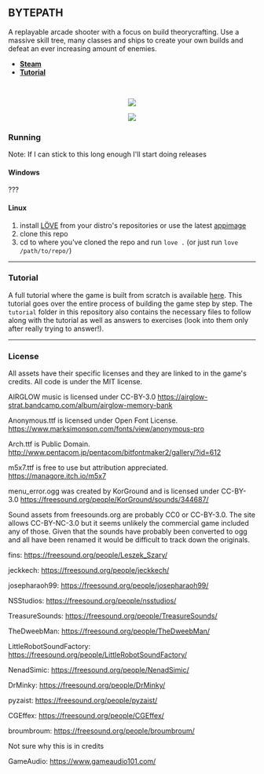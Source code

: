 ## BYTEPATH

A replayable arcade shooter with a focus on build theorycrafting. Use a massive skill tree, many classes and ships to create your own builds and defeat an ever increasing amount of enemies. 

* **[Steam](https://store.steampowered.com/app/760330/BYTEPATH/)**
* **[Tutorial](https://github.com/a327ex/blog/issues/30)**

<br>

<p align="center">
<img src="https://user-images.githubusercontent.com/409773/41509911-caf3c20a-7231-11e8-96b9-d70596f753f5.gif">
</p>

<p align="center">
<img src="https://i.imgur.com/9E8Stns.gif">
</p>

### Running

Note: If I can stick to this long enough I'll start doing releases

#### Windows

???

#### Linux

1. install [LÖVE](https://repology.org/project/love/versions) from your distro's repositories or use the latest [appimage](https://github.com/love2d/love/releases)
2. clone this repo
3. cd to where you've cloned the repo and run `love .` (or just run `love /path/to/repo/`)

---

### Tutorial

A full tutorial where the game is built from scratch is available [here](https://github.com/a327ex/blog/issues/30). This tutorial goes over the entire process of building the game step by step. The `tutorial` folder in this repository also contains the necessary files to follow along with the tutorial as well as answers to exercises (look into them only after really trying to answer!).

---

### License

All assets have their specific licenses and they are linked to in the game's credits. All code is under the MIT license.

AIRGLOW music is licensed under CC-BY-3.0
https://airglow-strat.bandcamp.com/album/airglow-memory-bank

Anonymous.ttf is licensed under Open Font License.
https://www.marksimonson.com/fonts/view/anonymous-pro

Arch.ttf is Public Domain.
http://www.pentacom.jp/pentacom/bitfontmaker2/gallery/?id=612

m5x7.ttf is free to use but attribution appreciated.
https://managore.itch.io/m5x7

menu_error.ogg was created by KorGround and is licensed under CC-BY-3.0
https://freesound.org/people/KorGround/sounds/344687/

Sound assets from freesounds.org are probably CC0 or CC-BY-3.0. The site allows CC-BY-NC-3.0 but it seems unlikely the commercial game included any of those. Given that the sounds have probably been converted to ogg and all have been renamed it would be difficult to track down the originals.

fins: https://freesound.org/people/Leszek_Szary/

jeckkech: https://freesound.org/people/jeckkech/

josepharaoh99: https://freesound.org/people/josepharaoh99/

NSStudios: https://freesound.org/people/nsstudios/

TreasureSounds: https://freesound.org/people/TreasureSounds/

TheDweebMan: https://freesound.org/people/TheDweebMan/

LittleRobotSoundFactory: https://freesound.org/people/LittleRobotSoundFactory/

NenadSimic: https://freesound.org/people/NenadSimic/

DrMinky: https://freesound.org/people/DrMinky/

pyzaist: https://freesound.org/people/pyzaist/

CGEffex: https://freesound.org/people/CGEffex/

broumbroum: https://freesound.org/people/broumbroum/

Not sure why this is in credits

GameAudio: https://www.gameaudio101.com/

